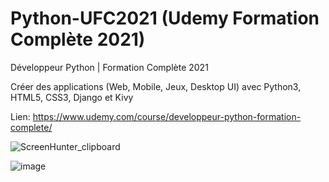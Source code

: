 # Python-UFC2021 (Udemy Formation Complète 2021)

Développeur Python | Formation Complète 2021 

Créer des applications (Web, Mobile, Jeux, Desktop UI) avec Python3, HTML5, CSS3, Django et Kivy 

Lien: https://www.udemy.com/course/developpeur-python-formation-complete/

![ScreenHunter_clipboard](https://user-images.githubusercontent.com/36189996/112857718-6c913980-90b1-11eb-9b37-db65d147b9f3.jpg)

![image](https://user-images.githubusercontent.com/36189996/112865781-63a46600-90b9-11eb-8de9-587a3dac8c11.png)

